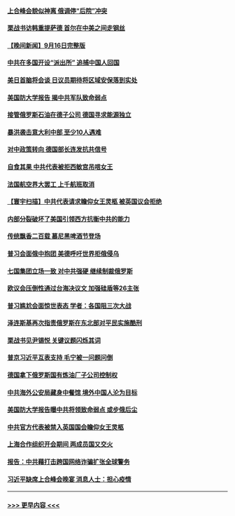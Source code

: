 #### [上合峰会貌似神离 俄调停“后院”冲突](../pages/prog202/a103530513.md?t=09171350) 
#### [栗战书访韩重提萨德 首尔在中美之间走钢丝](../pages/prog202/a103530440.md?t=09171350) 
#### [【晚间新闻】9月16日完整版](../pages/prog202/a103530407.md?t=09171350) 
#### [中共在多国开设“派出所” 追捕中国人回国](../pages/prog202/a103530419.md?t=09171350) 
#### [美日首脑将会谈 日议员期待将区域安保落到实处](../pages/prog202/a103530290.md?t=09171350) 
#### [美国防大学报告 揭中共军队致命弱点](../pages/prog202/a103530288.md?t=09171350) 
#### [接管俄罗斯石油在德子公司 德国寻求能源独立](../pages/prog202/a103530283.md?t=09171350) 
#### [暴洪袭击意大利中部 至少10人遇难](../pages/prog202/a103530281.md?t=09171350) 
#### [对中政策转向 德国部长连发抗共信号](../pages/prog202/a103530279.md?t=09171350) 
#### [自食其果 中共代表被拒西敏宫吊唁女王](../pages/prog202/a103530277.md?t=09171350) 
#### [法国航空界大罢工 上千航班取消](../pages/prog202/a103530225.md?t=09171350) 
#### [【寰宇扫描】中共代表请求瞻仰女王灵柩 被英国议会拒绝](../pages/prog202/a103530138.md?t=09171350) 
#### [内部分裂破坏了美国引领西方抗衡中共的能力](../pages/prog202/a103530125.md?t=09171350) 
#### [传统飘香二百载 慕尼黑啤酒节登场](../pages/prog202/a103530045.md?t=09171350) 
#### [普习会面俄中抱团 美德呼吁世界拒俄侵乌](../pages/prog202/a103530067.md?t=09171350) 
#### [七国集团立场一致 对中共强硬 继续制裁俄罗斯](../pages/prog202/a103530031.md?t=09171350) 
#### [欧议会压倒性通过台海决议文 加强硅盾等26主张](../pages/prog202/a103530035.md?t=09171350) 
#### [普习尴尬会面惊世表态 学者：各国阻三次大战](../pages/prog202/a103530027.md?t=09171350) 
#### [泽连斯基再次指责俄罗斯在东北部对平民实施酷刑](../pages/prog202/a103530057.md?t=09171350) 
#### [栗战书见尹锡悦 关键议题闪烁其词](../pages/prog202/a103530029.md?t=09171350) 
#### [普京习近平互表支持 毛宁被一问题问倒](../pages/prog202/a103529922.md?t=09171350) 
#### [德国拿下俄罗斯国有炼油厂子公司控制权](../pages/prog202/a103529977.md?t=09171350) 
#### [中共海外公安局藏身中餐馆 境外中国人沦为目标](../pages/prog202/a103529780.md?t=09171350) 
#### [美国防大学报告曝中共将领致命弱点 或步俄后尘](../pages/prog202/a103529754.md?t=09171350) 
#### [中共官方代表被禁入英国国会瞻仰女王灵柩](../pages/prog202/a103529771.md?t=09171350) 
#### [上海合作组织开会期间 两成员国又交火](../pages/prog202/a103529699.md?t=09171350) 
#### [报告：中共藉打击跨国网络诈骗扩张全球警务](../pages/prog202/a103529695.md?t=09171350) 
#### [习近平缺席上合峰会晚宴 消息人士：担心疫情](../pages/prog202/a103529701.md?t=09171350) 

----
#### [ >>> 更早内容 <<< ](../indexes/prog202-earlier.md)
